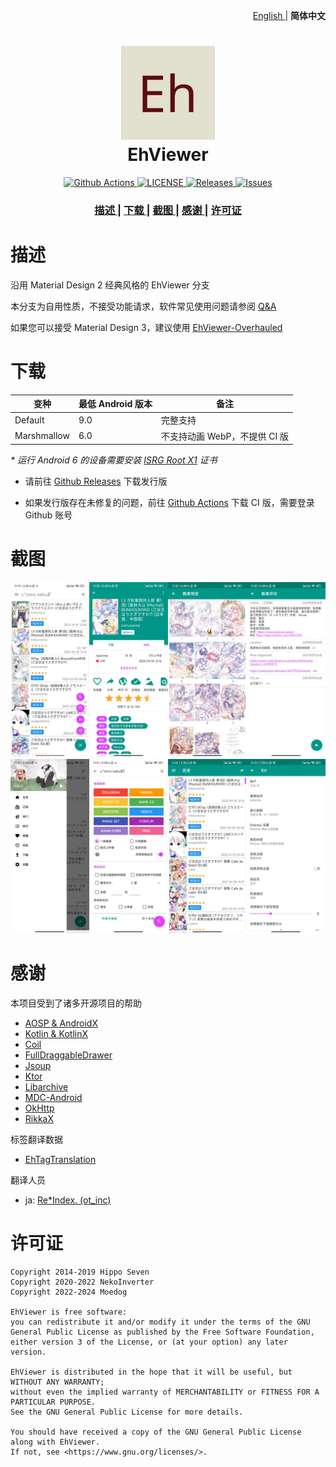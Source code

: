 <p align="right">
  <a href="/README.md">
  English
  </a>
  <span> | </span>
  <strong>简体中文</strong>
</p>

<h1 align="center">
  <img src="https://github.com/EhViewer-NekoInverter/Arts/blob/main/launcher_icon-web.webp" width="150" alt="EhViewer">
  <br>EhViewer<br>
</h1>

<p align="center">
  <a href="https://github.com/EhViewer-NekoInverter/EhViewer/actions/workflows/ci.yml">
    <img src="https://img.shields.io/github/actions/workflow/status/EhViewer-NekoInverter/EhViewer/ci.yml?style=flat-square" alt="Github Actions">
  </a>
  <a href="/LICENSE">
    <img src="https://img.shields.io/github/license/EhViewer-NekoInverter/EhViewer?style=flat-square" alt="LICENSE">
  </a>
  <a href="https://github.com/EhViewer-NekoInverter/Ehviewer/releases">
    <img src="https://img.shields.io/github/v/release/EhViewer-NekoInverter/Ehviewer?style=flat-square&include_prereleases" alt="Releases">
  </a>
  <a href="https://github.com/EhViewer-NekoInverter/EhViewer/issues">
    <img src="https://img.shields.io/github/issues/EhViewer-NekoInverter/EhViewer?style=flat-square" alt="Issues">
  </a>
</p>

<div align="center">
  <h3>
    <a href="#描述">
    描述
    </a>
    <span> | </span>
    <a href="#下载">
    下载
    </a>
    <span> | </span>
    <a href="#截图">
    截图
    </a>
    <span> | </span>
    <a href="#感谢">
    感谢
    </a>
    <span> | </span>
    <a href="#许可证">
    许可证
    </a>
  </h3>
</div>

# 描述

沿用 Material Design 2 经典风格的 EhViewer 分支

本分支为自用性质，不接受功能请求，软件常见使用问题请参阅 [Q&A](https://github.com/EhViewer-NekoInverter/EhViewer/issues/18)

如果您可以接受 Material Design 3，建议使用 [EhViewer-Overhauled](https://github.com/FooIbar/EhViewer)

# 下载

| 变种          | 最低 Android 版本 | 备注                  |
|-------------|---------------|---------------------|
| Default     | 9.0           | 完整支持                |
| Marshmallow | 6.0           | 不支持动画 WebP，不提供 CI 版 |

<em>* 运行 Android 6 的设备需要安装 [ISRG Root X1](https://letsencrypt.org/certs/isrgrootx1.pem) 证书</em>

- 请前往 [Github Releases](https://github.com/EhViewer-NekoInverter/EhViewer/releases) 下载发行版

- 如果发行版存在未修复的问题，前往 [Github Actions](https://github.com/EhViewer-NekoInverter/EhViewer/actions/workflows/ci.yml) 下载 CI 版，需要登录 Github 账号

# 截图

![screenshot-01](https://github.com/EhViewer-NekoInverter/Arts/blob/main/screenshot-01.webp)
![screenshot-02](https://github.com/EhViewer-NekoInverter/Arts/blob/main/screenshot-02.webp)

# 感谢

本项目受到了诸多开源项目的帮助

- [AOSP & AndroidX](https://source.android.com/)
- [Kotlin & KotlinX](https://kotlinlang.org/)
- [Coil](https://coil-kt.github.io/coil/)
- [FullDraggableDrawer](https://github.com/PureWriter/FullDraggableDrawer)
- [Jsoup](https://jsoup.org/)
- [Ktor](https://ktor.io/)
- [Libarchive](http://www.libarchive.org/)
- [MDC-Android](https://github.com/material-components/material-components-android)
- [OkHttp](https://square.github.io/okhttp/)
- [RikkaX](https://github.com/RikkaApps/RikkaX)

标签翻译数据

- [EhTagTranslation](https://github.com/EhTagTranslation/Database)

翻译人员

- ja: [Re*Index. (ot_inc)](https://github.com/reindex-ot)

# 许可证

    Copyright 2014-2019 Hippo Seven
    Copyright 2020-2022 NekoInverter
    Copyright 2022-2024 Moedog

    EhViewer is free software:
    you can redistribute it and/or modify it under the terms of the GNU General Public License as published by the Free Software Foundation,
    either version 3 of the License, or (at your option) any later version.

    EhViewer is distributed in the hope that it will be useful, but WITHOUT ANY WARRANTY;
    without even the implied warranty of MERCHANTABILITY or FITNESS FOR A PARTICULAR PURPOSE.
    See the GNU General Public License for more details.

    You should have received a copy of the GNU General Public License along with EhViewer.
    If not, see <https://www.gnu.org/licenses/>.
